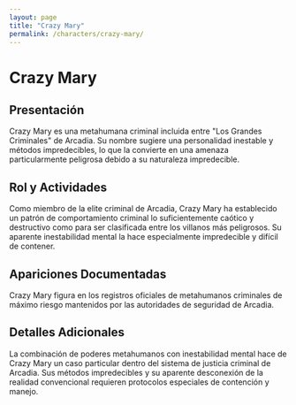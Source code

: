 ```yaml
---
layout: page
title: "Crazy Mary"
permalink: /characters/crazy-mary/
---
```


# Crazy Mary

## Presentación
Crazy Mary es una metahumana criminal incluida entre "Los Grandes Criminales" de Arcadia. Su nombre sugiere una personalidad inestable y métodos impredecibles, lo que la convierte en una amenaza particularmente peligrosa debido a su naturaleza impredecible.

## Rol y Actividades
Como miembro de la elite criminal de Arcadia, Crazy Mary ha establecido un patrón de comportamiento criminal lo suficientemente caótico y destructivo como para ser clasificada entre los villanos más peligrosos. Su aparente inestabilidad mental la hace especialmente impredecible y difícil de contener.

## Apariciones Documentadas
Crazy Mary figura en los registros oficiales de metahumanos criminales de máximo riesgo mantenidos por las autoridades de seguridad de Arcadia.

## Detalles Adicionales
La combinación de poderes metahumanos con inestabilidad mental hace de Crazy Mary un caso particular dentro del sistema de justicia criminal de Arcadia. Sus métodos impredecibles y su aparente desconexión de la realidad convencional requieren protocolos especiales de contención y manejo.